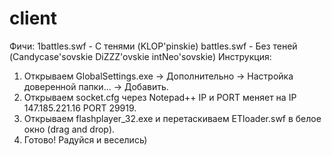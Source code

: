 # client
Фичи:
1battles.swf - С тенями (KLOP'pinskie)
battles.swf - Без теней (Candycase'sovskie DiZZZ'ovskie intNeo'sovskie)
Инструкция:
1. Открываем GlobalSettings.exe -> Дополнительно -> Настройка доверенной папки... -> Добавить.
2. Открываем socket.cfg через Notepad++ IP и PORT меняет на IP 147.185.221.16 PORT 29919.
3. Открываем flashplayer_32.exe и перетаскиваем ETloader.swf в белое окно (drag and drop).
4. Готово! Радуйся и веселись)
